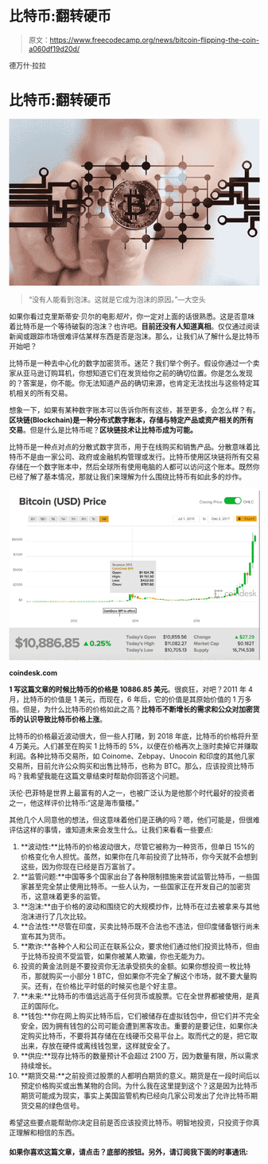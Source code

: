 # 比特币:翻转硬币

> 原文：<https://www.freecodecamp.org/news/bitcoin-flipping-the-coin-a060df19d20d/>

德万什·拉拉

# 比特币:翻转硬币

![1*OT1f5fslko1miS-soUmvCg](img/beb1fbba9e253cb647193213d2a69d49.png)

> “没有人能看到泡沫。这就是它成为泡沫的原因。”—大空头

如果你看过克里斯蒂安·贝尔的电影*短片*，你一定对上面的话很熟悉。这是否意味着比特币是一个等待破裂的泡沫？也许吧。**目前还没有人知道真相**。仅仅通过阅读新闻或跟踪市场很难评估某样东西是否是泡沫。那么，让我们从了解什么是比特币开始吧？

比特币是一种去中心化的数字加密货币。迷茫？我们举个例子。假设你通过一个卖家从亚马逊订购耳机，你想知道它们在发货给你之前的确切位置。你是怎么发现的？答案是，你不能。你无法知道产品的确切来源，也肯定无法找出与这些特定耳机相关的所有交易。

想象一下，如果有某种数字账本可以告诉你所有这些，甚至更多，会怎么样？有。**区块链(Blockchain)是一种分布式数字账本，存储与特定产品或资产相关的所有交易**。但是什么是比特币呢？**区块链技术让比特币成为可能。**

比特币是一种点对点的分散式数字货币，用于在线购买和销售产品。分散意味着比特币不是由一家公司、政府或金融机构管理或发行。比特币使用区块链将所有交易存储在一个数字账本中，然后全球所有使用电脑的人都可以访问这个账本。既然你已经了解了基本情况，那就让我们来理解为什么围绕比特币有如此多的炒作。

![1*M2VyvjNZMxP_px1AHi1SnQ](img/c7cbac2f11c2eabb0209805f60c5b9c5.png)

**coindesk.com**

**1 写这篇文章的时候比特币的价格是 10886.85 美元**。很疯狂，对吧？2011 年 4 月，比特币的价值是 1 美元，而现在，6 年后，它的价值是其原始价值的 1 万多倍。但是，为什么比特币的价格如此之高？**比特币不断增长的需求和公众对加密货币的认识导致比特币价格上涨**。

比特币的价格最近波动很大，但一些人打赌，到 2018 年底，比特币的价格将升至 4 万美元。人们甚至在购买 1 比特币的 5%，以便在价格再次上涨时卖掉它并赚取利润。各种比特币交易所，如 Coinome、Zebpay、Unocoin 和印度的其他几家交易所，目前允许公众购买和出售比特币，也称为 BTC。那么，应该投资比特币吗？我希望我能在这篇文章结束时帮助你回答这个问题。

沃伦·巴菲特是世界上最富有的人之一，也被广泛认为是他那个时代最好的投资者之一，他这样评价比特币:“这是海市蜃楼。”

其他几个人同意他的想法，但这意味着他们是正确的吗？嗯，他们可能是，但很难评估这样的事情，谁知道未来会发生什么。让我们来看看一些要点:

1.  **波动性:**比特币的价格波动很大，尽管它被称为一种货币，但单日 15%的价格变化令人担忧。虽然，如果你在几年前投资了比特币，你今天就不会想到这些，因为你现在已经是百万富翁了。
2.  **监管问题:**中国等多个国家出台了各种限制措施来尝试监管比特币，一些国家甚至完全禁止使用比特币。一些人认为，一些国家正在开发自己的加密货币，这意味着更多的监管。
3.  **泡沫:**由于价格的波动和围绕它的大规模炒作，比特币在过去被拿来与其他泡沫进行了几次比较。
4.  **合法性:**尽管在印度，买卖比特币既不合法也不违法，但印度储备银行尚未宣布其为货币。
5.  **欺诈:**各种个人和公司正在联系公众，要求他们通过他们投资比特币，但由于比特币投资不受监管，如果你被某人欺骗，你也无能为力。
6.  投资的黄金法则是不要投资你无法承受损失的金额。如果你想投资一枚比特币，那就购买一小部分 1 BTC，但如果你不完全了解这个市场，就不要大量购买。还有，在价格比平时低的时候买也是个好主意。
7.  **未来:**比特币的市值远远高于任何货币或股票。它在全世界都被使用，是真正的国际化。
8.  **钱包:**你在网上购买比特币后，它们被储存在虚拟钱包中，但它们并不完全安全，因为拥有钱包的公司可能会遭到黑客攻击。重要的是要记住，如果你决定购买比特币，不要将其存储在在线硬币交易平台上。取而代之的是，把它取出来，存放在硬件或离线钱包里，这样就安全了。
9.  **供应:**现存比特币的数量预计不会超过 2100 万，因为数量有限，所以需求持续增长。
10.  **期货交易:**之前投资过股票的人都明白期货的意义。期货是在一段时间后以预定价格购买或出售某物的合同。为什么我在这里提到这个？这是因为比特币期货可能成为现实，事实上美国监管机构已经向几家公司发出了允许比特币期货交易的绿色信号。

希望这些要点能帮助你决定目前是否应该投资比特币。明智地投资，只投资于你真正理解和相信的东西。

#### 如果你喜欢这篇文章，请点击？底部的按钮。另外，请订阅我下面的时事通讯: